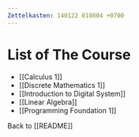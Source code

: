 ```yaml
---
Zettelkasten: 140122 010804 +0700
---
```

# List of The Course
* [[Calculus 1]]
* [[Discrete Mathematics 1]]
* [[Introduction to Digital System]]
* [[Linear Algebra]]
* [[Programming Foundation 1]]

Back to [[README]]